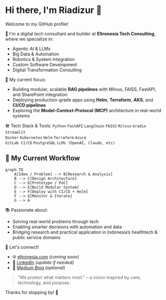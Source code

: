 # Hi there, I'm Riadizur 👋

Welcome to my GitHub profile!

🚀 I'm a digital tech consultant and builder at **Eltronesia Tech Consulting**, where we specialize in:
- Agentic AI & LLMs
- Big Data & Automation
- Robotics & System Integration
- Custom Software Development
- Digital Transformation Consulting

🎯 My current focus:
- Building modular, scalable **RAG pipelines** with Milvus, FAISS, FastAPI, and SharePoint integration
- Deploying production-grade apps using **Helm**, **Terraform**, **AKS**, and **CI/CD pipelines**
- Exploring the **Model-Context-Protocol (MCP)** architecture in real-world systems

🛠️ Tech Stack & Tools:
`Python` `FastAPI` `LangChain` `FAISS` `Milvus` `Gradio` `Streamlit`  
`Docker` `Kubernetes` `Helm` `Terraform` `Azure`  
`GitLab CI/CD` `PostgreSQL` `LLMs (OpenAI, Claude, etc)`

## 🧠 My Current Workflow
```mermaid
graph TD
    A[Idea / Problem] --> B[Research & Analysis]
    B --> C[Design Architecture]
    C --> D[Prototype / PoC]
    D --> E[Build Modular System]
    E --> F[Deploy with CI/CD + Helm]
    F --> G[Monitor & Iterate]
    G --> A
```

📚 Passionate about:
- Solving real-world problems through tech
- Enabling smarter decisions with automation and data
- Bridging research and practical application in Indonesia’s healthtech & public service domains

📩 Let's connect!
- 🌐 [eltronesia.com](https://eltronesia.com) *(coming soon)*
- 💼 [LinkedIn](https://linkedin.com/in/riadizur) *(update if needed)*
- 📝 [Medium Blog](https://medium.com/@riadizur) *(optional)*

> "We protect what matters most." – a vision inspired by care, technology, and purpose.

Thanks for stopping by! 🌟
